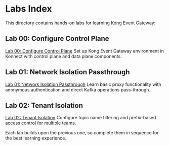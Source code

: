 # Labs Index

This directory contains hands-on labs for learning Kong Event Gateway:

## Lab 00: Configure Control Plane
[Lab 00: Configure Control Plane](00-configure-control-plane.md)
Set up Kong Event Gateway environment in Konnect with control plane and data plane components.

## Lab 01: Network Isolation Passthrough
[Lab 01: Network Isolation Passthrough](01-network-isolation-passthrough.md)
Learn basic proxy functionality with anonymous authentication and direct Kafka operations pass-through.

## Lab 02: Tenant Isolation
[Lab 02: Tenant Isolation](02-tenant-isolation.md)
Configure topic name filtering and prefix-based access control for multiple teams.

Each lab builds upon the previous one, so complete them in sequence for the best learning experience.
